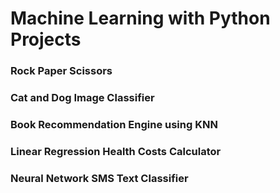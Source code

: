 # Machine Learning with Python Projects
### Rock Paper Scissors
### Cat and Dog Image Classifier
### Book Recommendation Engine using KNN
### Linear Regression Health Costs Calculator
### Neural Network SMS Text Classifier
